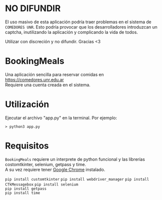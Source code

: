 # NO DIFUNDIR

El uso masivo de esta aplicación podría traer problemas en el sistema de `COMEDORES UNR`. Esto podría provocar que los desarrolladores introduzcan un captcha, inutilizando la aplicación y complicando la vida de todos.  

Utilizar con discreción y no difundir. Gracias <3
# BookingMeals
Una aplicación sencilla para reservar comidas en https://comedores.unr.edu.ar  
Requiere una cuenta creada en el sistema.

# Utilización
Ejecutar el archivo "app.py" en la terminal. Por ejemplo:  

`> python3 app.py`


# Requisitos

`BookingMeals` requiere un interprete de python funcional y las librerías costomtkinter, selenium, getpass y time.  
A su vez requiere tener [Google Chrome](https://www.google.com/chrome) instalado.  

`pip install customtkinter`
`pip install webdriver_manager`
`pip install CTkMessagebox`
`pip install selenium`  
`pip install getpass`  
`pip install time`  
